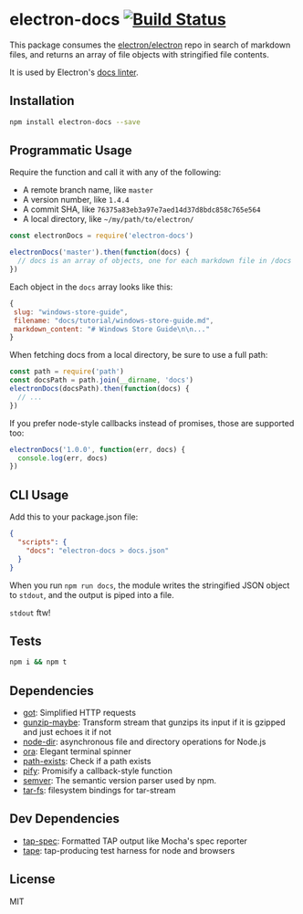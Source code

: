 # electron-docs [![Build Status](https://travis-ci.org/electron/electron-docs.svg?branch=master)](https://travis-ci.org/electron/electron-docs)

This package consumes the [electron/electron](https://github.com/electron/electron)
repo in search of markdown files, and returns an array of file objects with stringified
file contents.

It is used by Electron's [docs linter](https://github.com/electron/electron-docs-linter).

## Installation

```sh
npm install electron-docs --save
```

## Programmatic Usage

Require the function and call it with any of the following:

- A remote branch name, like `master`
- A version number, like `1.4.4`
- A commit SHA, like `76375a83eb3a97e7aed14d37d8bdc858c765e564`
- A local directory, like `~/my/path/to/electron/`

```js
const electronDocs = require('electron-docs')

electronDocs('master').then(function(docs) {
  // docs is an array of objects, one for each markdown file in /docs
})
```

Each object in the `docs` array looks like this:

```js
{
 slug: "windows-store-guide",
 filename: "docs/tutorial/windows-store-guide.md",
 markdown_content: "# Windows Store Guide\n\n..."
}
```

When fetching docs from a local directory, be sure to use a full path:

```js
const path = require('path')
const docsPath = path.join(__dirname, 'docs')
electronDocs(docsPath).then(function(docs) {
  // ...
})
```

If you prefer node-style callbacks instead of promises, those are supported too:

```js
electronDocs('1.0.0', function(err, docs) {
  console.log(err, docs)
})
```

## CLI Usage

Add this to your package.json file:

```json
{
  "scripts": {
    "docs": "electron-docs > docs.json"
  }
}
```

When you run `npm run docs`, the module writes the stringified JSON object to
`stdout`, and the output is piped into a file.

`stdout` ftw!

## Tests

```sh
npm i && npm t
```

## Dependencies

- [got](https://ghub.io/got): Simplified HTTP requests
- [gunzip-maybe](https://github.com/mafintosh/gunzip-maybe): Transform stream that gunzips its input if it is gzipped and just echoes it if not
- [node-dir](https://ghub.io/node-dir): asynchronous file and directory operations for Node.js
- [ora](https://ghub.io/ora): Elegant terminal spinner
- [path-exists](https://ghub.io/path-exists): Check if a path exists
- [pify](https://github.com/sindresorhus/pify): Promisify a callback-style function
- [semver](https://ghub.io/semver): The semantic version parser used by npm.
- [tar-fs](https://github.com/mafintosh/tar-fs): filesystem bindings for tar-stream

## Dev Dependencies

- [tap-spec](https://github.com/scottcorgan/tap-spec): Formatted TAP output like Mocha&#39;s spec reporter
- [tape](https://github.com/substack/tape): tap-producing test harness for node and browsers

## License

MIT

